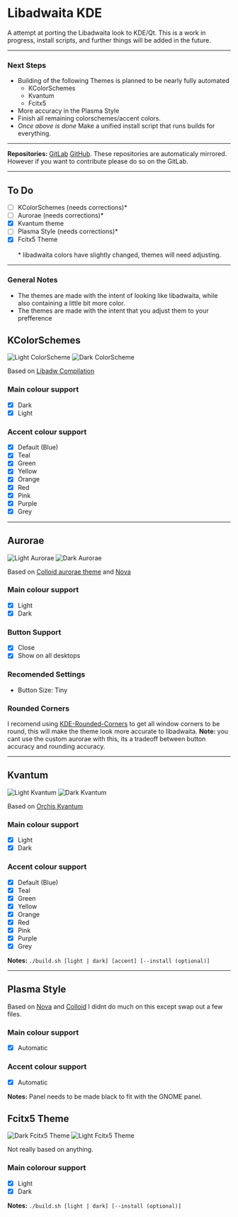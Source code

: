 # Libadwaita KDE 

A attempt at porting the Libadwaita look to KDE/Qt.
This is a work in progress, install scripts, and further things will be added in the future.

---

### Next Steps
- Building of the following Themes is planned to be nearly fully automated
  - KColorSchemes
  - Kvantum
  - Fcitx5
- More accuracy in the Plasma Style
- Finish all remaining colorschemes/accent colors.
- *Once above is done* Make a unified install script that runs builds for everything.

---

**Repositories:** [GitLab](https://gitlab.com/sabaneko/Libadwaita-KDE) [GitHub](https://github.com/nukusaba/Libadwaita-KDE). These repositories are automaticaly mirrored. However if you want to contribute please do so on the GitLab.


---

## To Do
- [ ] KColorSchemes (needs corrections)*
- [ ] Aurorae (needs corrections)*
- [x] Kvantum theme 
- [ ] Plasma Style (needs corrections)*
- [x] Fcitx5 Theme <br> <br>
\* libadwaita colors have slightly changed, themes will need adjusting.
---

### General Notes
- The themes are made with the intent of looking like libadwaita, while also containing a little bit more color.
- The themes are made with the intent that you adjust them to your prefference 

## KColorSchemes
<p>
<img src="Assets/kcolor-light.png" alt="Light ColorScheme">
<img src="Assets/kcolor-dark.png" alt="Dark ColorScheme">
</p>

Based on [Libadw Compilation](https://www.pling.com/p/2175326/)

### Main colour support
- [x] Dark
- [x] Light
### Accent colour support
- [x] Default (Blue)
- [x] Teal
- [x] Green
- [x] Yellow
- [x] Orange
- [x] Red
- [x] Pink
- [x] Purple
- [x] Grey

---

## Aurorae
<p>
<img src="Assets/aurorae-light.png" alt="Light Aurorae">
<img src="Assets/aurorae-dark.png" alt="Dark Aurorae"> 
</p>

Based on [Colloid aurorae theme](https://www.pling.com/p/1738680/) and [Nova](https://www.pling.com/p/1662814/)

### Main colour support
- [x] Light
- [x] Dark
### Button Support
- [x] Close
- [x] Show on all desktops
### Recomended Settings
- Button Size: Tiny

### Rounded Corners
I recomend using [KDE-Rounded-Corners](https://github.com/matinlotfali/KDE-Rounded-Corners) to get all window corners to be round, this will make the theme look more accurate to libadwaita. **Note:** you cant use the custom aurorae with this, its a tradeoff between button accuracy and rounding accuracy.

---

## Kvantum
<p>
<img src="Assets/kvan-light.png" alt="Light Kvantum"> 
<img src="Assets/kvan-dark.png" alt="Dark Kvantum"> 
</p>

Based on [Orchis Kvantum](https://www.pling.com/p/1458909/) 

### Main colour support
- [x] Light
- [x] Dark
### Accent colour support
- [x] Default (Blue)
- [x] Teal
- [x] Green
- [x] Yellow
- [x] Orange
- [x] Red
- [x] Pink
- [x] Purple
- [x] Grey

**Notes:** `./build.sh [light | dark] [accent] [--install (optional)]`

---

## Plasma Style
Based on [Nova](https://www.pling.com/p/1659120/) and [Colloid](https://www.pling.com/p/1738718/)
I didnt do much on this except swap out a few files.

### Main colour support
- [x] Automatic

### Accent colour support
- [x] Automatic

**Notes:** Panel needs to be made black to fit with the GNOME panel.

## Fcitx5 Theme
<p>
  <img src="Assets/fcitx5-dark.png" alt="Dark Fcitx5 Theme">
  <img src="Assets/fcitx5-light.png" alt="Light Fcitx5 Theme">
</p>
Not really based on anything.
 
### Main colorour support
- [x] Light
- [x] Dark

**Notes:** `./build.sh [light | dark] [--install (optional)]`
